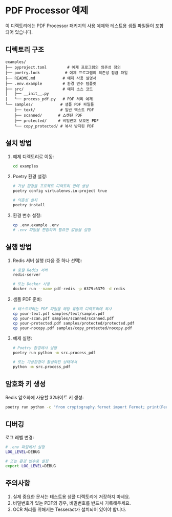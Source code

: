 # PDF Processor 예제

이 디렉토리에는 PDF Processor 패키지의 사용 예제와 테스트용 샘플 파일들이 포함되어 있습니다.

## 디렉토리 구조

```directory
examples/
├── pyproject.toml         # 예제 프로그램의 의존성 정의
├── poetry.lock           # 예제 프로그램의 의존성 잠금 파일
├── README.md            # 예제 사용 설명서
├── .env.example         # 환경 변수 템플릿
├── src/                 # 예제 소스 코드
│   ├── __init__.py
│   └── process_pdf.py   # PDF 처리 예제
└── samples/            # 샘플 PDF 파일들
    ├── text/           # 일반 텍스트 PDF
    ├── scanned/       # 스캔된 PDF
    ├── protected/     # 비밀번호 보호된 PDF
    └── copy_protected/ # 복사 방지된 PDF
```

## 설치 방법

1. 예제 디렉토리로 이동:

    ```bash
    cd examples
    ```

2. Poetry 환경 설정:

    ```bash
    # 가상 환경을 프로젝트 디렉토리 안에 생성
    poetry config virtualenvs.in-project true

    # 의존성 설치
    poetry install
    ```

3. 환경 변수 설정:

    ```bash
    cp .env.example .env
    # .env 파일을 편집하여 필요한 값들을 설정
    ```

## 실행 방법

1. Redis 서버 실행 (다음 중 하나 선택):

    ```bash
    # 로컬 Redis 서버
    redis-server

    # 또는 Docker 사용
    docker run --name pdf-redis -p 6379:6379 -d redis
    ```

2. 샘플 PDF 준비:

    ```bash
    # 테스트하려는 PDF 파일을 해당 유형의 디렉토리에 복사
    cp your-text.pdf samples/text/sample.pdf
    cp your-scan.pdf samples/scanned/scanned.pdf
    cp your-protected.pdf samples/protected/protected.pdf
    cp your-nocopy.pdf samples/copy_protected/nocopy.pdf
    ```

3. 예제 실행:

    ```bash
    # Poetry 환경에서 실행
    poetry run python -m src.process_pdf

    # 또는 가상환경이 활성화된 상태에서
    python -m src.process_pdf
    ```

## 암호화 키 생성

Redis 암호화에 사용할 32바이트 키 생성:

```bash
poetry run python -c "from cryptography.fernet import Fernet; print(Fernet.generate_key().decode())"
```

## 디버깅

로그 레벨 변경:

```bash
# .env 파일에서 설정
LOG_LEVEL=DEBUG

# 또는 환경 변수로 설정
export LOG_LEVEL=DEBUG
```

## 주의사항

1. 실제 중요한 문서는 테스트용 샘플 디렉토리에 저장하지 마세요.
2. 비밀번호가 있는 PDF의 경우, 비밀번호를 반드시 기록해두세요.
3. OCR 처리를 위해서는 Tesseract가 설치되어 있어야 합니다.
